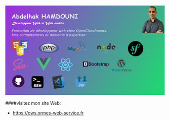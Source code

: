 ![cover](https://github.com/abdelhakhamdouni/abdelhakhamdouni/blob/main/img/me-cover.jpg)

####visitez mon site Web: 
  - https://ows.ormes-web-service.fr
